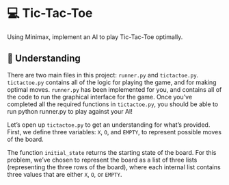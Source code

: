 # :computer: Tic-Tac-Toe #

Using Minimax, implement an AI to play Tic-Tac-Toe optimally.

## :small_orange_diamond: Understanding ##
There are two main files in this project: `runner.py` and `tictactoe.py`. `tictactoe.py` contains all of the logic for playing the game, and for making optimal moves. `runner.py` has been implemented for you, and contains all of the code to run the graphical interface for the game. Once you’ve completed all the required functions in `tictactoe.py`, you should be able to run python runner.py to play against your AI!

Let’s open up `tictactoe.py` to get an understanding for what’s provided. First, we define three variables: `X`, `O`, and `EMPTY`, to represent possible moves of the board.

The function `initial_state` returns the starting state of the board. For this problem, we’ve chosen to represent the board as a list of three lists (representing the three rows of the board), where each internal list contains three values that are either `X`, `O`, or `EMPTY`.
